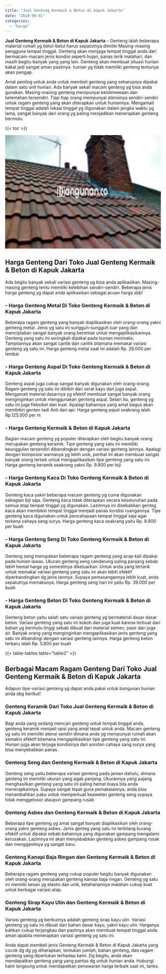 ```yaml
---
title: "Jual Genteng Kermaik & Beton di Kapuk Jakarta"
date: "2024-09-01"
categories: 
  - "harga"
---
```


**Jual Genteng Kermaik & Beton di Kapuk Jakarta** – Genteng ialah beberapa material rumah yg betul-betul harus sepatutnya dimiliki Masing-masing pengguna tempat tinggal. Genteng akan menjaga tempat tinggal anda dari bermacam-macam jenis kondisi seperti hujan, panas terik matahari, dan masih begitu banyak yang yang lain. Genteng akan membuat situasi hunian bakal jadi sangat aman pastinya. hunian yg tidak memiliki genteng tentunya akan pengap.

Amat penting untuk anda untuk membeli genteng yang seharusnya dipakai dalam satu unit hunian. Ada banyak sekali macam genteng yg bisa anda gunakan. Masing-masing genteng mempunyai keistimewaan dan kelemahan tersendiri. Tiap-tiap orang mempunyai atensinya sendiri-sendiri untuk ragam genteng yang akan diterapkan untuk huniannya. Mengamati tempat tinggal adalah lokasi tinggal yg digunakan dalam jangka waktu yg lama, sangat banyak dari orang yg paling menjadikan menerapkan genteng bermutu.

{{< toc >}}

![Jual Genteng Kermaik & Beton di Kapuk Jakarta](/images/genteng-minimalis-murah24.png)

## Harga Genteng Dari Toko Jual Genteng Kermaik & Beton di Kapuk Jakarta

Ada begitu banyak sekali variasi genteng yg bisa anda aplikasikan. Masing-masing genteng tentu memiliki kelebihan sendiri-sendiri. Beberapa jenis harga genteng yg dapat anda aplikasikan sebagai acuan harga sbb!

### \- Harga Genteng Metal Di Toko Genteng Kermaik & Beton di Kapuk Jakarta

Beberapa ragam genteng yang banyak diaplikasikan oleh orang-orang yakni genteng metal. Jenis yg satu ini sungguh-sungguh luar yang dan menciptakan sangat banyak orang berminat untuk mengaplikasikannya. Genteng yang satu ini seringkali dipakai pada hunian minimalis. Tampilannya akan sangat cantik dan cantik bilamana memakai variasi genteng yg satu ini. Harga genteng metal saat ini adalah Rp. 26.000 per lembar

### \- Harga Genteng Aspal Di Toko Genteng Kermaik & Beton di Kapuk Jakarta

Genteng aspal juga cukup sangat banyak digunakan oleh orang-orang. Ragam genteng yg satu ini dibikin dari serat kayu dan juga aspal. Mengamati material dasarnya yg efektif membuat sangat banyak orang menginginkan untuk menggunakan genteng aspal. Selain itu, genteng yg satu ini juga fleksibel dan kuat. Apalagi bahannya yang amat bagus akan membikin genten tadi Anti dari api. Harga genteng aspal seakrang ialah Rp.125.000 per m

### \- Harga Genteng Kermaik & Beton di Kapuk Jakarta

Bagian macam genteng yg populer diterapkan oleh begitu banyak orang merupakan genteng keramik. Tipe genteng yang satu ini memiliki keunggulan tersendiri dibandingkan dengan variasi genteng lainnya. Apalagi dengan komposisi warnanya yg lebih unik, perihal ini akan membuat sangat banyak orang tertaik untuk mengaplikasikan tipe genteng yang satu ini. Harga genteng keramik seakrang yakni Rp. 9.800 per biji

### \- Harga Genteng Kaca Di Toko Genteng Kermaik & Beton di Kapuk Jakarta

Genteng kaca yakni beberapa macam genteng yg cuma digunakan sebagian biji saja. Genteng kaca tidak diterapkan secara keseluruhan pada semua atap tempat tinggal yg digunakan. Lazimnya ini disebabkan genteg kaca akan membikin tempat tinggal menjadi panas kondisi ruangannya. Tipe genteng kaca digunakan untuk pencahayaan tempat tinggal saja agar terkena cahaya sang surya. Harga genteng kaca seakrang yaitu Rp. 8.800 per buah

### \- Harga Genteng Seng Di Toko Genteng Kermaik & Beton di Kapuk Jakarta

Genteng seng merupakan beberapa ragam genteng yang acap kali dipakai pada hunian lawas. Ukuran genteng seng cenderung paling panjang sebab lebih hemat harga yg semestinya dikeluarkan. Untuk anda yang tertarik untuk memakai variasi genteng yang satu ini akan lebih efektif diperbandingkan dg jenis lainnya. Supaya pemasangannya lebih kuat, anda sepatutnya memakunya. Harga genteng seng hari ini yaitu Rp. 39.000 per buah

### \- Harga Genteng Beton Di Toko Genteng Kermaik & Beton di Kapuk Jakarta

Genteng beton yaitu salah satu variasi genteng yg bermaterial dasar dasar beton. Variasi genteng yang satu ini kokoh dan juga kuat karena terbuat dari bahan yg bermutu tinggi sebab dibuat dari material semen, pasir dan juga air. Banyak orang yang menginginkan mengaplikasikan jenis genteng yang satu ini dibandingi dengan variasi genteng lainnya. Harga genteng beton terbaru ialah Rp. 5.800 per buah

{{< table-tables table="table2" >}}

## Berbagai Macam Ragam Genteng Dari Toko Jual Genteng Kermaik & Beton di Kapuk Jakarta

Adapun tipe-variasi genteng yg dapat anda pakai untuk bangunan hunian anda sbg berikut!

### Genteng Keramik Dari Toko Jual Genteng Kermaik & Beton di Kapuk Jakarta

Bagi anda yang sedang mencari genteng untuk tempat tinggal anda, genteng keramik menjadi opsi yang amat tepat untuk anda. Macam genteng yg satu ini memiliki atensi sendiri dimana anda yg mempunyai rumah akan semakin efektif bilamana mengaplikasikan tipe genteng yang satu ini. Hunian juga akan terjaga kondisinya dari sorotan cahaya sang surya yang bisa menyebabkan panas.

### Genteng Seng dan Genteng Kermaik & Beton di Kapuk Jakarta

Genteng seng yaitu beberapa variasi genteng pada jaman dahulu, dimana genteng ini memiliki ukuran yang agak panjang. Ukurannya yang pajang menghasilkan genteng yang satu ini paling hemat biaya bila anda menerapkannya. Supaya sangat tepat guna pemakaiannya, anda bisa menambahkan paku untuk memperkuat keawetan genteng seng supaya tidak menggelosor ataupun gampang rusak.

### Genteng Asbes dan Genteng Kermaik & Beton di Kapuk Jakarta

Beberapa tipe genteng yg amat sangat banyak diaplikasikan oleh orang-orang yakni genteng asbes. Jenis genteg yang satu ini terbilang kurang efektif untuk dipakai sebab bahannya yang digunakan gampang mengalami kerusakan. Lazimnya ini akan menyebabkan genteng asbes gampang rusak dan menggantinya yg sangat baru.

### Genteng Kanopi Baja Ringan dan Genteng Kermaik & Beton di Kapuk Jakarta

Beberapa ragam genteng yang cukup populer begitu banyak digunakan oleh orang-orang merupakan genteng kanopi baja ringan. Genteng yg satu ini memiiki kesan yg elastis dan unik, ketahanannya malahan cukup kuat untuk berbagai variasi atap.

### Genteng Sirap Kayu Ulin dan Genteng Kermaik & Beton di Kapuk Jakarta

Variasi genteng yg berikutnya adalah genteng sirap kayu ulin. Variasi genteng yg satu ini dibuat dari bahan dasar kayu, yakni kayu ulin. Harganya bahkan cukup terjangkau dan pastinya akan membuat tempat tinggal anda aman apabila menerapkan variasi genteng yg satu ini.

Anda dapat membeli jenis Genteng Kermaik & Beton di Kapuk Jakarta yang cocok dg dg yg diharapkan, tentukan jumlah, bahan genteng, dan ragam genteng yang diperlukan terhadap kami. Dg begitu, anda akan mendapatkan genteng yang yang pantas dg untuk hunian anda. Hubungi kami langsung untuk mendapatkan penawaran harga terbaik saat ini, tanks.
